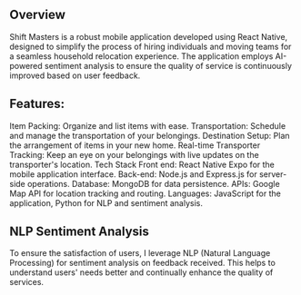 ## Overview
Shift Masters is a robust mobile application developed using React Native, designed to simplify the process of hiring individuals and moving teams for a seamless household relocation experience. The application employs AI-powered sentiment analysis to ensure the quality of service is continuously improved based on user feedback.

## Features:
Item Packing: Organize and list items with ease.
Transportation: Schedule and manage the transportation of your belongings.
Destination Setup: Plan the arrangement of items in your new home.
Real-time Transporter Tracking: Keep an eye on your belongings with live updates on the transporter's location.
Tech Stack
Front end: React Native Expo for the mobile application interface.
Back-end: Node.js and Express.js for server-side operations.
Database: MongoDB for data persistence.
APIs: Google Map API for location tracking and routing.
Languages: JavaScript for the application, Python for NLP and sentiment analysis.
## NLP Sentiment Analysis
To ensure the satisfaction of users, I leverage NLP (Natural Language Processing) for sentiment analysis on feedback received. This helps to understand users' needs better and continually enhance the quality of services.
